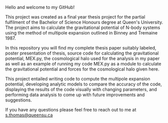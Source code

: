 Hello and welcome to my GitHub!

This project was created as a final year thesis project for the partial fulfilment of the Bachelor of Science Honours degree at Queen's University. The project aims to calculate the gravitational potential of N-body systems using the method of multipole expansion outlined in Binney and Tremaine 1987.

In this repository you will find my complete thesis paper suitably labeled, poster presentation of thesis, source code for calculating the gravitational potential, MEX.py, the cosmological halo used for the analysis in my paper as well as an example of running my code MEX.py as a module to calculate the gravitational potential and forces for the cosmological halo given here. 

This project entailed writing code to compute the multipole expansion potential, developing analytic models to compare the accuracy of the code, displaying the results of the code visually with changing parameters, and performing data analysis to come up with future improvements and suggestions. 

If you have any questions please feel free to reach out to me at s.thomas@queensu.ca
